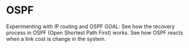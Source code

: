 # OSPF
Experimenting with IP routing and OSPF
GOAL:
    See how the recovery process in OSPF (Open Shortest Path First) works.
    See how OSPF reacts when a link cost is change in the system.
